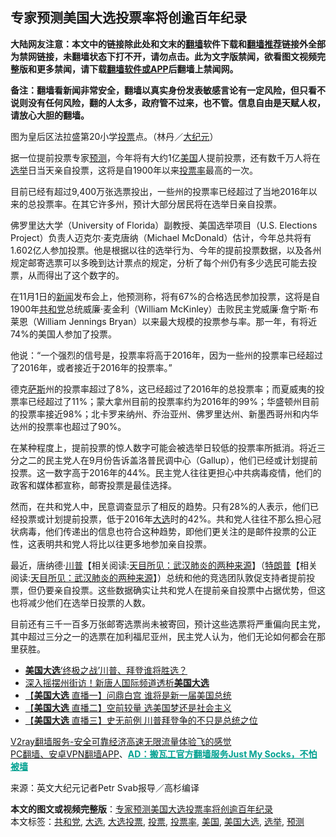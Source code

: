  <h2>专家预测美国大选投票率将创逾百年纪录</h2> <p class="notice"><b>大陆网友注意：本文中的链接除此处和文末的<a href="https://github.com/bannedbook/fanqiang" >翻墙</a>软件下载和<a href="https://github.com/killgcd/justmysocks/blob/master/README.md">翻墙推荐</a>链接外全部为禁网链接，未翻墙状态下打不开，请勿点击。此为文字版禁闻，欲看图文视频完整版和更多禁闻，请下载<a href="https://github.com/bannedbook/fanqiang">翻墙软件或APP</a>后翻墙上禁闻网。</p><p>备注：翻墙看新闻非常安全，翻墙以真实身份发表敏感言论有一定风险，但只看不说则没有任何风险，翻的人太多，政府管不过来，也不管。信息自由是天赋人权，请放心大胆的翻墙。</b></p>  <div class="entry"> <p id="conimg"></p> <p>图为皇后区法拉盛第20小学<a href="https://www.bannedbook.org/bnews/tag/%E6%8A%95%E7%A5%A8/" class="st_tag internal_tag" rel="tag" title="标签 投票 下的日志">投票</a>点。（林丹／<span class='wp_keywordlink_affiliate'><a href="http://www.epochtimes.com/" title="大纪元" target="_blank">大纪元</a></span>）</p> <p>据一位提前投票专家<a href="https://www.bannedbook.org/bnews/tag/%E9%A2%84%E6%B5%8B/" class="st_tag internal_tag" rel="tag" title="标签 预测 下的日志">预测</a>，今年将有大约1亿<a href="https://www.bannedbook.org/bnews/tag/%e7%be%8e%e5%9b%bd/" class="st_tag internal_tag" rel="tag" title="标签 美国 下的日志">美国</a>人提前投票，还有数千万人将在<a href="https://www.bannedbook.org/bnews/tag/%e9%80%89%e4%b8%be/" class="st_tag internal_tag" rel="tag" title="标签 选举 下的日志">选举</a>日当天亲自投票，这将是自1900年以来<a href="https://www.bannedbook.org/bnews/tag/%E6%8A%95%E7%A5%A8%E7%8E%87/" class="st_tag internal_tag" rel="tag" title="标签 投票率 下的日志">投票率</a>最高的一次。</p>  <p>目前已经有超过9,400万张选票投出，一些州的投票率已经超过了当地2016年以来的总投票率。在其它许多州，预计大部分居民将在选举日亲自投票。</p> <p>佛罗里达大学（University of Florida）副教授、美国选举项目（U.S. Elections Project）负责人迈克尔‧麦克唐纳（Michael McDonald）估计，今年总共将有1.602亿人参加投票。他是根据以往的选举行为、今年的提前投票数据，以及各州规定邮寄选票可以多晚到达计票点的规定，分析了每个州仍有多少选民可能去投票，从而得出了这个数字的。</p> <p>在11月1日的<span class='wp_keywordlink_affiliate'><a href="https://www.bannedbook.org/" title="新闻">新闻</a></span>发布会上，他预测称，将有67%的合格选民参加投票，这将是自1900年<a href="https://www.bannedbook.org/bnews/tag/%e5%85%b1%e5%92%8c%e5%85%9a/" class="st_tag internal_tag" rel="tag" title="标签 共和党 下的日志">共和党</a>总统威廉‧麦金利（William McKinley）击败民主党威廉‧詹宁斯‧布莱恩（William Jennings Bryan）以来最大规模的投票参与率。那一年，有将近74%的美国人参加了投票。</p>  <p>他说：“一个强烈的信号是，投票率将高于2016年，因为一些州的投票率已经超过了2016年，或者接近于2016年的投票率。”</p> <p>德克<span class='wp_keywordlink'><a href="https://www.bannedbook.org/forum5/topic42.html" title="萨斯、诚信与自救" target="_blank">萨斯</a></span>州的投票率超过了8%，这已经超过了2016年的总投票率；而夏威夷的投票率已经超过了11%；蒙大拿州目前的投票率约为2016年的99%；华盛顿州目前的投票率接近98%；北卡罗来纳州、乔治亚州、佛罗里达州、新墨西哥州和内华达州的投票率也超过了90%。</p> <p>在某种程度上，提前投票的惊人数字可能会被选举日较低的投票率所抵消。将近三分之二的民主党人在9月份告诉盖洛普民调中心（Gallup），他们已经或计划提前投票。这一数字高于2016年的44%。民主党人往往更担心中共病毒疫情，他们的政客和媒体都宣称，邮寄投票是最佳选择。</p>  <p>然而，在共和党人中，民意调查显示了相反的趋势。只有28%的人表示，他们已经投票或计划提前投票，低于2016年<a href="https://www.bannedbook.org/bnews/tag/%e5%a4%a7%e9%80%89/" class="st_tag internal_tag" rel="tag" title="标签 大选 下的日志">大选</a>时的42%。共和党人往往不那么担心冠状病毒，他们传递出的信息也符合这种趋势，即他们更关注的是邮件投票的公正性，这表明共和党人将比以往更多地参加亲自投票。</p> <p>最近，唐纳德‧<span class='wp_keywordlink'><a href="https://www.bannedbook.org/bnews/comments/20200816/1381118.html" title="天目所见：川普将再赢总统大选 共和党掌参众两院" target="_blank">川普</a></span>【相关阅读:<a href='https://www.bannedbook.org/bnews/comments/20200816/1381123.html' target='_blank'>天目所见：武汉肺炎的两种来源</a>】（<span class='wp_keywordlink'><a href="https://www.bannedbook.org/bnews/comments/20200816/1381118.html" title="天目所见：川普将再赢总统大选 共和党掌参众两院" target="_blank">特朗普</a></span>【相关阅读:<a href='https://www.bannedbook.org/bnews/comments/20200816/1381123.html' target='_blank'>天目所见：武汉肺炎的两种来源</a>】）总统和他的竞选团队敦促支持者提前投票，但仍要亲自投票。这些数据确实让共和党人在提前亲自投票中占据优势，但这也将减少他们在选举日投票的人数。</p> <p>目前还有三千一百多万张邮寄选票尚未被寄回，预计这些选票将严重偏向民主党，其中超过三分之一的选票在加利福尼亚州，民主党人认为，他们无论如何都会在那里获胜。</p>  <ul class='op-related-articles' title='相关阅读'> <li><a href='https://www.bannedbook.org/bnews/bannedvideo/20201103/1424778.html' target='_blank'><b>美国大选</b>‘终极之战’川普、拜登谁将胜选？</a></li> <li><a href='https://www.bannedbook.org/bnews/taiwannews/20201103/1424766.html' target='_blank'>深入摇摆州街访！新唐人国际频道透析<b>美国大选</b></a></li> <li><a href='https://www.bannedbook.org/bnews/bannedvideo/20201103/1424765.html' target='_blank'>【<b>美国大选</b> 直播一】问鼎白宫 谁将是新一届美国总统</a></li> <li><a href='https://www.bannedbook.org/bnews/bannedvideo/20201103/1424764.html' target='_blank'>【<b>美国大选</b> 直播二】空前较量 选美国梦还是社会主义</a></li> <li><a href='https://www.bannedbook.org/bnews/bannedvideo/20201103/1424763.html' target='_blank'>【<b>美国大选</b> 直播三】史无前例 川普拜登争的不只是总统之位</a></li> </ul> <p class="texttj"> <a href="https://www.bannedbook.org/forum23/topic22702.html" target="_blank">V2ray翻墙服务-安全可靠经济高速无限流量体验飞的感觉</a><br/> <a href="https://github.com/bannedbook/fanqiang/wiki/%E7%A6%81%E9%97%BB%E7%BD%91%E5%AE%89%E5%8D%93%E7%BF%BB%E5%A2%99%E6%96%B0%E9%97%BBAPP" target="_blank">PC翻墙、安卓VPN翻墙APP</a>、<span onclick="window.open('https://github.com/killgcd/justmysocks/blob/master/README.md')" style="font-weight:bold;color:#00A191;cursor:pointer;text-decoration:underline;outline:none">AD：搬瓦工官方翻墙服务Just My Socks，不怕被墙</span></p><p> 来源：英文大纪元记者Petr Svab报导／高杉编译 </p><a name='sharetosocial'></a>       <div><b>本文的图文或视频完整版</b>：<a href='https://www.bannedbook.org/bnews/cbnews/20201103/1424791.html'>专家预测美国大选投票率将创逾百年纪录</a></div>  </div><!--END ENTRY--> <div class="postfooter"> <div>本文标签：<a href="https://www.bannedbook.org/bnews/tag/%e5%85%b1%e5%92%8c%e5%85%9a/" rel="tag">共和党</a>, <a href="https://www.bannedbook.org/bnews/tag/%e5%a4%a7%e9%80%89/" rel="tag">大选</a>, <a href="https://www.bannedbook.org/bnews/tag/%E5%A4%A7%E9%80%89%E6%8A%95%E7%A5%A8/" rel="tag">大选投票</a>, <a href="https://www.bannedbook.org/bnews/tag/%E6%8A%95%E7%A5%A8/" rel="tag">投票</a>, <a href="https://www.bannedbook.org/bnews/tag/%E6%8A%95%E7%A5%A8%E7%8E%87/" rel="tag">投票率</a>, <a href="https://www.bannedbook.org/bnews/tag/%e7%be%8e%e5%9b%bd/" rel="tag">美国</a>, <a href="https://www.bannedbook.org/bnews/tag/%e7%be%8e%e5%9b%bd%e5%a4%a7%e9%80%89/" rel="tag">美国大选</a>, <a href="https://www.bannedbook.org/bnews/tag/%e9%80%89%e4%b8%be/" rel="tag">选举</a>, <a href="https://www.bannedbook.org/bnews/tag/%E9%A2%84%E6%B5%8B/" rel="tag">预测</a></div>  </div><!--END POSTFOOTER--> 